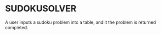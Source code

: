 # SUDOKUSOLVER
A user inputs a sudoku problem into a table, and it the problem is returned completed.
